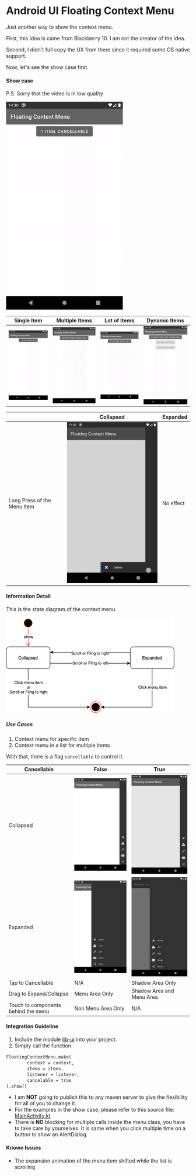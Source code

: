 # Android UI Floating Context Menu

Just another way to show the context menu.

First, this idea is came from Blackberry 10. I am not the creator of the idea.

Second, I didn't full copy the UX from there since it required some OS native support.

Now, let's see the show case first.

#### Show case

P.S. Sorry that the video is in low quality

<img src="./showcase/basic-concept.gif" width="320">

|Single Item|Multiple Items|Lot of Items|Dynamic Items|
|---|---|---|---|
|<img src="./showcase/single-item.gif" width="320">|<img src="./showcase/multiple-items.gif" width="320">|<img src="./showcase/lots-items.gif" width="320">|<img src="./showcase/dynamic-items.gif" width="320">|

| |Collapsed|Expanded|
|---|---|---|
|Long Press of the Menu Item|<img src="./showcase/collapsed-long-pressed.jpg" width="320">|No effect|

#### Information Detail

This is the state diagram of the context menu.

![](./showcase/state-diagram.png)

##### Use Cases

1. Context menu for specific item
2. Context menu in a list for multiple items

With that, there is a flag `cancellable` to control it.

|Cancellable|False|True|
|---|---|---|
|Collapsed|<img src="./showcase/not-cancellable-collapsed.jpg" width="320">|<img src="./showcase/cancellable-collapsed.jpg" width="320">|
|Expanded|<img src="./showcase/not-cancellable-expanded.jpg" width="320">|<img src="./showcase/cancellable-expanded.jpg" width="320">|
|Tap to Cancellable|N/A|Shadow Area Only|
|Drag to Expand/Collapse|Menu Area Only|Shadow Area and Menu Area|
|Touch to components behind the menu|Non Menu Area Only|N/A|

#### Integration Guideline

1. Include the module [lib-ui](lib-ui) into your project.
2. Simply call the function
```
FloatingContextMenu.make(
        context = context,
        items = items,
        listener = listener,
        cancelable = true
).show()
```

- I am **NOT** going to publish this to any maven server to give the flexibility for all of you to change it.
- For the examples in the show case, please refer to this source file: [MainActivity.kt](app/src/main/java/com/codedeco/lib/floatingcontextmenu/MainActivity.kt)
- There is **NO** blocking for multiple calls inside the menu class, you have to take care by yourselves. It is same when you click multiple time on a button to show an AlertDialog.

#### Known Issues

- The expansion animation of the menu item shifted while the list is scrolling
